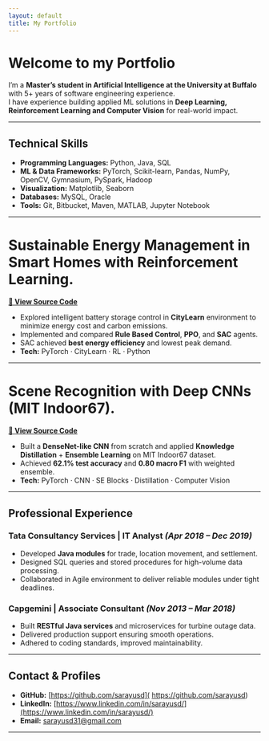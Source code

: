 ```yaml
---
layout: default
title: My Portfolio
---
```


#  Welcome to my Portfolio

I’m a **Master’s student in Artificial Intelligence at the University at Buffalo** with 5+ years of software engineering experience.  
I have experience building applied ML solutions in **Deep Learning, Reinforcement Learning and Computer Vision** for  real-world impact.

---

## Technical Skills

- **Programming Languages:** Python, Java, SQL  
- **ML & Data Frameworks:** PyTorch, Scikit-learn, Pandas, NumPy, OpenCV, Gymnasium, PySpark, Hadoop  
- **Visualization:** Matplotlib, Seaborn  
- **Databases:** MySQL, Oracle  
- **Tools:** Git, Bitbucket, Maven, MATLAB, Jupyter Notebook

---

# Sustainable Energy Management in Smart Homes with Reinforcement Learning.
**[🔗 View Source Code](https://github.com/sarayusd/Sustainable-Energy-Management-with-Reinforcement-Learning.git)**

- Explored intelligent battery storage control in **CityLearn** environment to minimize energy cost and carbon emissions.  
- Implemented and compared **Rule Based Control**, **PPO**, and **SAC** agents.  
- SAC achieved **best energy efficiency** and lowest peak demand.  
- **Tech:** PyTorch · CityLearn · RL · Python


---

# Scene Recognition with Deep CNNs (MIT Indoor67).
**[🔗 View Source Code](https://github.com/sarayusd/Scene-Recognition-with-Deep-CNNs)**

- Built a **DenseNet-like CNN** from scratch and applied **Knowledge Distillation** + **Ensemble Learning** on MIT Indoor67 dataset.  
- Achieved **62.1% test accuracy** and **0.80 macro F1** with weighted ensemble.  
- **Tech:** PyTorch · CNN · SE Blocks · Distillation · Computer Vision


---

##  Professional Experience

### Tata Consultancy Services | IT Analyst *(Apr 2018 – Dec 2019)*  
- Developed **Java modules** for trade, location movement, and settlement.  
- Designed SQL queries and stored procedures for high-volume data processing.  
- Collaborated in Agile environment to deliver reliable modules under tight deadlines.

### Capgemini | Associate Consultant *(Nov 2013 – Mar 2018)*  
- Built **RESTful Java services** and microservices for turbine outage data.  
- Delivered production support ensuring smooth operations.  
- Adhered to coding standards, improved maintainability.

---

##  Contact & Profiles

- **GitHub:** [https://github.com/sarayusd]( https://github.com/sarayusd)  
- **LinkedIn:** [https://www.linkedin.com/in/sarayusd/](https://www.linkedin.com/in/sarayusd/)  
- **Email:** sarayusd31@gmail.com  

---

